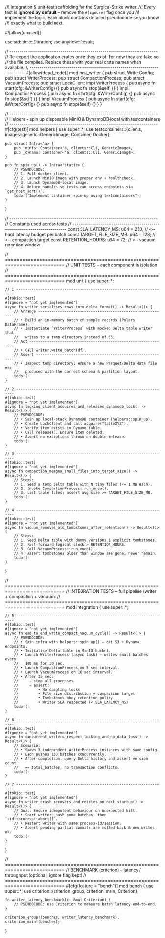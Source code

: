 //! Integration & unit‑test scaffolding for the Surgical‑Strike writer.
//! Every test is **ignored by default** – remove the `#[ignore]` flag once you
//! implement the logic.  Each block contains detailed pseudocode so you know
//! exactly what to build next.

#![allow(unused)]

use std::time::Duration;
use anyhow::Result;

// ---------------------------------------------------------------------------
// Re‑export the application crates once they exist. For now they are fake so
// the file compiles. Replace these with your real crate names when available.
// ---------------------------------------------------------------------------
#[allow(dead_code)]
mod rust_writer {
    pub struct WriterConfig;
    pub struct WriterProcess;
    pub struct CompactionProcess;
    pub struct VacuumProcess;
    pub struct LockClient;
    impl WriterProcess { pub async fn start(cfg: &WriterConfig) {}
                         pub async fn stop(&self) {} }
    impl CompactionProcess { pub async fn start(cfg: &WriterConfig) {}
                             pub async fn stop(&self) {} }
    impl VacuumProcess { pub async fn start(cfg: &WriterConfig) {}
                         pub async fn stop(&self) {} }
}

// ---------------------------------------------------------------------------
// Helpers – spin up disposable MinIO & DynamoDB‑local with testcontainers
// ---------------------------------------------------------------------------
#[cfg(test)]
mod helpers {
    use super::*;
    use testcontainers::{clients, images::generic::GenericImage, Container, Docker};

    pub struct Infra<'a> {
        pub _minio: Container<'a, clients::Cli, GenericImage>,
        pub _dynamo: Container<'a, clients::Cli, GenericImage>,
    }

    pub fn spin_up() -> Infra<'static> {
        // PSEUDOCODE:
        // 1. Pull docker client.
        // 2. Launch MinIO image with proper env + healthcheck.
        // 3. Launch DynamoDB‑local image.
        // 4. Return handles so tests can access endpoints via `get_host_port()`.
        todo!("Implement container spin‑up using testcontainers");
    }
}

// ---------------------------------------------------------------------------
// Constants used across tests
// ---------------------------------------------------------------------------
const SLA_LATENCY_MS: u64 = 250;      // <‑‑ hard latency budget per batch
const TARGET_FILE_SIZE_MB: u64 = 128; // <‑‑ compaction target
const RETENTION_HOURS: u64 = 72;      // <‑‑ vacuum retention window

// ===========================================================================
// UNIT TESTS – each component in isolation
// ===========================================================================
mod unit {
    use super::*;

    // 1 ---------------------------------------------------------------------
    #[tokio::test]
    #[ignore = "not yet implemented"]
    async fn writer_serialises_rows_into_delta_format() -> Result<()> {
        // Arrange -----------------------------------------------------------
        // • Build an in‑memory batch of sample records (Polars DataFrame).
        // • Instantiate `WriterProcess` with mocked Delta table writer that
        //   writes to a temp directory instead of S3.
        // Act ---------------------------------------------------------------
        // • Call writer.write_batch(df).                                     
        // Assert ------------------------------------------------------------
        // • Inspect temp directory; ensure a new Parquet/Delta data file was
        //   produced with the correct schema & partition layout.            
        todo!()
    }

    // 2 ---------------------------------------------------------------------
    #[tokio::test]
    #[ignore = "not yet implemented"]
    async fn locking_client_acquires_and_releases_dynamodb_lock() -> Result<()> {
        // PSEUDOCODE:
        // • Spin up local‑stack DynamoDB container (helpers::spin_up).        
        // • Create LockClient and call acquire("tableXYZ").                 
        // • Verify item exists in Dynamo table.                              
        // • Call release(). Ensure item deleted.                              
        // • Assert no exceptions thrown on double‑release.                   
        todo!()
    }

    // 3 ---------------------------------------------------------------------
    #[tokio::test]
    #[ignore = "not yet implemented"]
    async fn compaction_merges_small_files_into_target_size() -> Result<()> {
        // Steps:                                                             
        // 1. Seed a temp Delta table with N tiny files (<= 1 MB each).       
        // 2. Invoke CompactionProcess::run_once().                           
        // 3. List table files; assert avg size >= TARGET_FILE_SIZE_MB.       
        todo!()
    }

    // 4 ---------------------------------------------------------------------
    #[tokio::test]
    #[ignore = "not yet implemented"]
    async fn vacuum_removes_old_tombstones_after_retention() -> Result<()> {
        // Steps:                                                             
        // 1. Seed Delta table with dummy versions & explicit tombstones.     
        // 2. Fast‑forward logical clock > RETENTION_HOURS.                  
        // 3. Call VacuumProcess::run_once().                                 
        // 4. Assert tombstones older than window are gone, newer remain.    
        todo!()
    }
}

// ===========================================================================
// INTEGRATION TESTS – full pipeline (writer + compaction + vacuum)
// ===========================================================================
mod integration {
    use super::*;

    // 5 ---------------------------------------------------------------------
    #[tokio::test]
    #[ignore = "not yet implemented"]
    async fn end_to_end_write_compact_vacuum_cycle() -> Result<()> {
        // PSEUDOCODE:
        // • Spin infra with helpers::spin_up() – get S3 + Dynamo endpoints.   
        // • Initialise Delta table in MinIO bucket.                          
        // • Launch WriterProcess (async task) – writes small batches every
        //   100 ms for 30 sec.                                               
        // • Launch CompactionProcess on 5 sec interval.                      
        // • Launch VacuumProcess on 10 sec interval.                         
        // • After 35 sec:                                                    
        //     ‑ stop all processes                                           
        //     ‑ assert:                                                     
        //         • No dangling locks                                        
        //         • File size distribution ≈ compaction target              
        //         • Tombstones obey retention policy                         
        //         • Writer SLA respected (< SLA_LATENCY_MS)                 
        todo!()
    }

    // 6 ---------------------------------------------------------------------
    #[tokio::test]
    #[ignore = "not yet implemented"]
    async fn concurrent_writers_respect_locking_and_no_data_loss() -> Result<()> {
        // Scenario:
        // • Spawn 3 independent WriterProcess instances with same config.    
        // • Each pushes 100 batches concurrently.                            
        // • After completion, query Delta history and assert version count   
        //   == total_batches; no transaction conflicts.                      
        todo!()
    }

    // 7 ---------------------------------------------------------------------
    #[tokio::test]
    #[ignore = "not yet implemented"]
    async fn writer_crash_recovers_and_retries_on_next_startup() -> Result<()> {
        // Goal: Ensure idempotent behaviour on unexpected kill.              
        // • Start writer, push some batches, then `std::process::abort()`.   
        // • Restart writer with same process‑id/session.                     
        // • Assert pending partial commits are rolled back & new writes ok.  
        todo!()
    }
}

// ===========================================================================
// BENCHMARK (criterion) – latency / throughput (optional, ignore flag kept)
// ===========================================================================
#[cfg(feature = "bench")]
mod bench {
    use super::*;
    use criterion::{criterion_group, criterion_main, Criterion};

    fn writer_latency_benchmark(c: &mut Criterion) {
        // PSEUDOCODE: use Criterion to measure batch latency end‑to‑end.      
    }

    criterion_group!(benches, writer_latency_benchmark);
    criterion_main!(benches);
}
